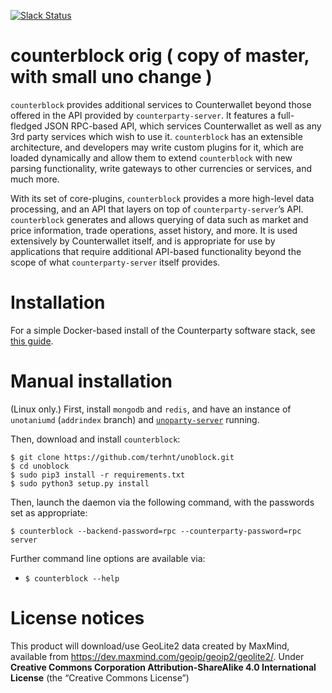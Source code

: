 [![Slack Status](http://slack.counterparty.io/badge.svg)](http://slack.counterparty.io)

counterblock orig ( copy of master, with small uno change )
============================================================

`counterblock` provides additional services to Counterwallet beyond those offered in the API provided by `counterparty-server`. It features a full-fledged JSON RPC-based API, which services Counterwallet as well as any 3rd party services which wish to use it. `counterblock` has an extensible architecture, and developers may write custom plugins for it, which are loaded dynamically and allow them to extend `counterblock` with new parsing functionality, write gateways to other currencies or services, and much more.

With its set of core-plugins, `counterblock` provides a more high-level data processing, and an API that layers on top of `counterparty-server`’s API. `counterblock` generates and allows querying of data such as market and price information, trade operations, asset history, and more. It is used extensively by Counterwallet itself, and is appropriate for use by applications that require additional API-based functionality beyond the scope of what `counterparty-server` itself provides.

# Installation

For a simple Docker-based install of the Counterparty software stack, see [this guide](http://counterparty.io/docs/federated_node/).

# Manual installation

(Linux only.) First, install `mongodb` and `redis`, and have an instance of `unotaniumd` (`addrindex` branch) and [`unoparty-server`](https://github.com/terhnt/unoparty-lib) running.

Then, download and install `counterblock`:

```
$ git clone https://github.com/terhnt/unoblock.git
$ cd unoblock
$ sudo pip3 install -r requirements.txt
$ sudo python3 setup.py install
```

Then, launch the daemon via the following command, with the passwords set as appropriate:

```
$ counterblock --backend-password=rpc --counterparty-password=rpc server
```

Further command line options are available via:

* `$ counterblock --help`

# License notices

This product will download/use GeoLite2 data created by MaxMind, available from
<a href="https://dev.maxmind.com/geoip/geoip2/geolite2/">https://dev.maxmind.com/geoip/geoip2/geolite2/</a>. Under **Creative Commons Corporation Attribution-ShareAlike 4.0 International License** (the “Creative Commons License”)
